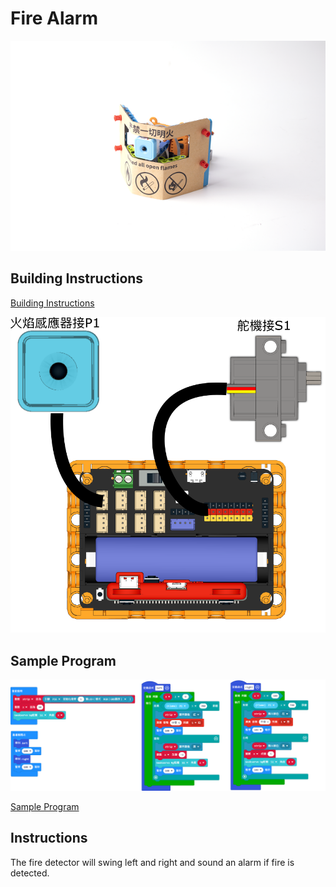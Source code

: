 # Fire Alarm

![](../images/firealarm.png)

## Building Instructions

[Building Instructions](https://drive.google.com/drive/folders/1wg_edUZFrqyUONA0FJ6vFBkGArRsfnf4?usp=sharing)

![](../images/firealarm_wire.png)

## Sample Program

![](../images/firealarm_code.png)

[Sample Program](https://makecode.microbit.org/_UTFC59a5m1Fq)

## Instructions

The fire detector will swing left and right and sound an alarm if fire is detected.